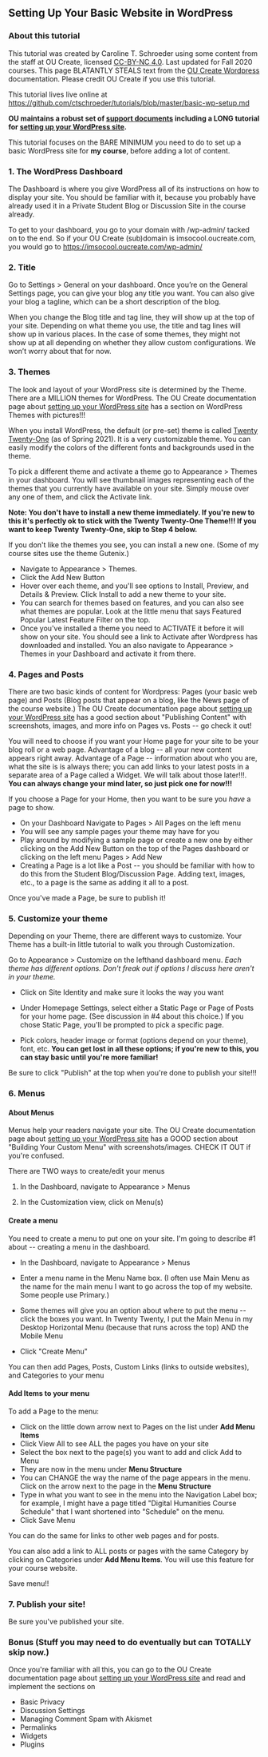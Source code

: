 ## Setting Up Your Basic Website in WordPress

### About this tutorial

This tutorial was created by Caroline T. Schroeder using some content from the staff at OU Create, licensed [CC-BY-NC 4.0](https://creativecommons.org/licenses/by-nc/4.0/). Last updated for Fall 2020 courses.  This page BLATANTLY STEALS text from the [OU Create Wordpress](https://create.ou.edu/docs/web-apps/wordpress/) documentation. Please credit OU Create if you use this tutorial.

This tutorial lives live online at https://github.com/ctschroeder/tutorials/blob/master/basic-wp-setup.md

**OU maintains a robust set of [support documents](https://create.ou.edu/docs/) including a LONG tutorial for [setting up your WordPress site](https://create.ou.edu/docs/web-apps/wordpress/).**

This tutorial focuses on the BARE MINIMUM you need to do to set up a basic WordPress site for **my course**, before adding a lot of content.

### 1. The WordPress Dashboard

The Dashboard is where you give WordPress all of its instructions on how to display your site.  You should be familiar with it, because you probably have already used it in a Private Student Blog or Discussion Site in the course already.

To get to your dashboard, you go to your domain with /wp-admin/ tacked on to the end.  So if your OU Create (sub)domain is imsocool.oucreate.com, you would go to https://imsocool.oucreate.com/wp-admin/

### 2. Title

Go to Settings > General on your dashboard. Once you’re on the General Settings page, you can give your blog any title you want. You can also give your blog a tagline, which can be a short description of the blog.

When you change the Blog title and tag line, they will show up at the top of your site. Depending on what theme you use, the title and tag lines will show up in various places. In the case of some themes, they might not show up at all depending on whether they allow custom configurations. We won’t worry about that for now.

### 3. Themes

The look and layout of your WordPress site is determined by the Theme.  There are a MILLION themes for WordPress. The OU Create documentation page about [setting up your WordPress site](https://create.ou.edu/docs/web-apps/wordpress/) has a section on WordPress Themes with pictures!!!

When you install WordPress, the default (or pre-set) theme is called [Twenty Twenty-One](https://wordpress.org/themes/twentytwentyone/) (as of Spring 2021). It is a very customizable theme. You can easily modify the colors of the different fonts and backgrounds used in the theme.

To pick a different theme and activate a theme go to Appearance > Themes in your dashboard.  You will see thumbnail images representing each of the themes that you currently have available on your site. Simply mouse over any one of them, and click the Activate link.

**Note: You don't have to install a new theme immediately. If you're new to this it's perfectly ok to stick with the Twenty Twenty-One Theme!!! If you want to keep Twenty Twenty-One, skip to Step 4 below.**

If you don't like the themes you see, you can install a new one. (Some of my course sites use the theme Gutenix.)

- Navigate to Appearance > Themes. 
- Click the Add New Button
- Hover over each theme, and you'll see options to Install, Preview, and Details & Preview. Click Install to add a new theme to your site.
- You can search for themes based on features, and you can also see what themes are popular. Look at the little menu that says Featured Popular Latest Feature Filter on the top.
- Once you've installed a theme you need to ACTIVATE it before it will show on your site.  You should see a link to Activate after Wordpress has downloaded and installed. You an also navigate to Appearance > Themes in your Dashboard and activate it from there.

### 4. Pages and Posts

There are two basic kinds of content for Wordpress: Pages (your basic web page) and Posts (Blog posts that appear on a blog, like the News page of the course website.) The OU Create documentation page about [setting up your WordPress site](https://create.ou.edu/docs/web-apps/wordpress/) has a good section about "Publishing Content" with screenshots, images, and more info on Pages vs. Posts -- go check it out!

You will need to choose if you want your Home page for your site to be your blog roll or a web page. Advantage of a blog -- all your new content appears right away. Advantage of a Page -- information about who you are, what the site is is always there; you can add links to your latest posts in a separate area of a Page called a Widget. We will talk about those later!!!. **You can always change your mind later, so just pick one for now!!!**

If you choose a Page for your Home, then you want to be sure you *have* a page to show. 
- On your Dashboard Navigate to Pages > All Pages on the left menu 
- You will see any sample pages your theme may have for you
- Play around by modifying a sample page or create a new one by either clicking on the Add New Button on the top of the Pages dashboard or clicking on the left menu Pages > Add New
- Creating a Page is a lot like a Post -- you should be familiar with how to do this from the Student Blog/Discussion Page. Adding text, images, etc., to a page is the same as adding it all to a post.

Once you've made a Page, be sure to publish it! 

### 5. Customize your theme

Depending on your Theme, there are different ways to customize. Your Theme has a built-in little tutorial to walk you through Customization. 

Go to Appearance > Customize on the lefthand dashboard menu. *Each theme has different options. Don't freak out if options I discuss here aren't in your theme.* 

- Click on Site Identity and make sure it looks the way you want

- Under Homepage Settings, select either a Static Page or Page of Posts for your home page. (See discussion in #4 about this choice.) If you chose Static Page, you'll be prompted to pick a specific page.

- Pick colors, header image or format (options depend on your theme), font, etc.  **You can get lost in all these options; if you're new to this, you can stay basic until you're more familiar!**

Be sure to click "Publish" at the top when you're done to publish your site!!!

### 6. Menus

#### About Menus

Menus help your readers navigate your site.  The OU Create documentation page about [setting up your WordPress site](https://create.ou.edu/docs/web-apps/wordpress/) has a GOOD section about "Building Your Custom Menu" with screenshots/images. CHECK IT OUT if you're confused.

There are TWO ways to create/edit your menus

1. In the Dashboard, navigate to Appearance > Menus

2. In the Customization view, click on Menu(s)

#### Create a menu

You need to create a menu to put one on your site. I'm going to describe #1 about -- creating a menu in the dashboard.

- In the Dashboard, navigate to Appearance > Menus

- Enter a menu name in the Menu Name box. (I often use Main Menu as the name for the main menu I want to go across the top of my website. Some people use Primary.)

- Some themes will give you an option about where to put the menu -- click the boxes you want. In Twenty Twenty, I put the Main Menu in my Desktop Horizontal Menu (because that runs across the top) AND the Mobile Menu

- Click "Create Menu"

You can then add Pages, Posts, Custom Links (links to outside websites), and Categories to your menu

#### Add Items to your menu

To add a Page to the menu:

- Click on the little down arrow next to Pages on the list under **Add Menu Items**
- Click View All to see ALL the pages you have on your site
- Select the box next to the page(s) you want to add and click Add to Menu
- They are now in the menu under **Menu Structure**
- You can CHANGE the way the name of the page appears in the menu. Click on the arrow next to the page in the **Menu Structure**
- Type in what you want to see in the menu into the Navigation Label box; for example, I might have a page titled "Digital Humanities Course Schedule" that I want shortened into "Schedule" on the menu. 
- Click Save Menu

You can do the same for links to other web pages and for posts.

You can also add a link to ALL posts or pages with the same Category by clicking on Categories under **Add Menu Items**. You will use this feature for your course website.

Save menu!!

### 7. Publish your site!

Be sure you've published your site.

### Bonus (Stuff you may need to do eventually but can TOTALLY skip now.)
Once you're familiar with all this, you can go to the OU Create documentation page about [setting up your WordPress site](https://create.ou.edu/docs/web-apps/wordpress/) and read and implement the sections on
- Basic Privacy
- Discussion Settings
- Managing Comment Spam with Akismet
- Permalinks
- Widgets
- Plugins
